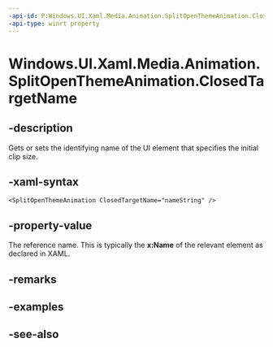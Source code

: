 ```yaml
---
-api-id: P:Windows.UI.Xaml.Media.Animation.SplitOpenThemeAnimation.ClosedTargetName
-api-type: winrt property
---
```


<!-- Property syntax
public string ClosedTargetName { get;  set; }
-->

# Windows.UI.Xaml.Media.Animation.SplitOpenThemeAnimation.ClosedTargetName

## -description
Gets or sets the identifying name of the UI element that specifies the initial clip size.



## -xaml-syntax
```xaml
<SplitOpenThemeAnimation ClosedTargetName="nameString" />
```


## -property-value
The reference name. This is typically the **x:Name** of the relevant element as declared in XAML.

## -remarks

## -examples

## -see-also

